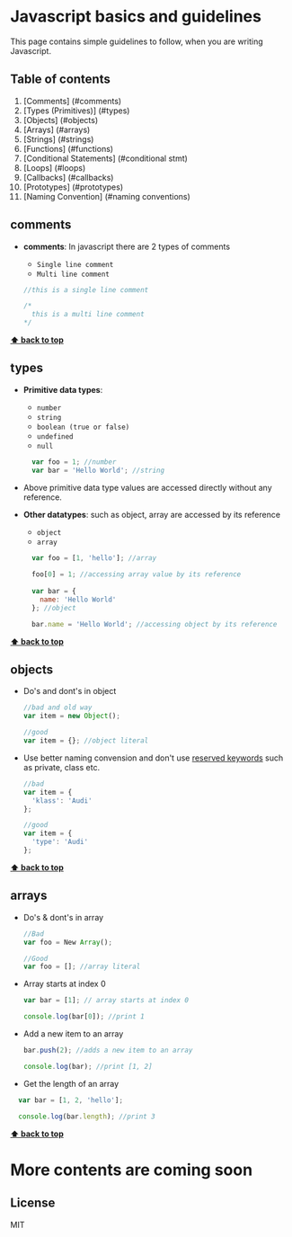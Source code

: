 # Javascript basics and guidelines

This page contains simple guidelines to follow, when you are writing Javascript.

## Table of contents

1. [Comments] (#comments)
1. [Types (Primitives)] (#types)
1. [Objects] (#objects)
1. [Arrays] (#arrays)
1. [Strings] (#strings)
1. [Functions] (#functions)
1. [Conditional Statements] (#conditional stmt)
1. [Loops] (#loops)
1. [Callbacks] (#callbacks)
1. [Prototypes] (#prototypes)
1. [Naming Convention] (#naming conventions)


## comments

  - **comments**: In javascript there are 2 types of comments

    + `Single line comment`
    + `Multi line comment`

    ```javascript
    //this is a single line comment

    /*
      this is a multi line comment
    */
    ```
**[⬆ back to top](#table-of-contents)**

## types

  - **Primitive data types**: 

    +  `number`
    +  `string`
    +  `boolean (true or false)`
    +  `undefined`
    +  `null`

    ```javascript
      var foo = 1; //number
      var bar = 'Hello World'; //string
    ```
  - Above primitive data type values are accessed directly without any reference. 

  - **Other datatypes**: such as object, array are accessed by its reference

    + `object`
    + `array`

    ```javascript
      var foo = [1, 'hello']; //array
      
      foo[0] = 1; //accessing array value by its reference
      
      var bar = {
        name: 'Hello World' 
      }; //object

      bar.name = 'Hello World'; //accessing object by its reference
    ```
**[⬆ back to top](#table-of-contents)**

## objects

  - Do's and dont's in object

    ```javascript
    //bad and old way
    var item = new Object();

    //good
    var item = {}; //object literal
    ```  
  
  - Use better naming convension and don't use [reserved keywords](http://www.w3schools.com/js/js_reserved.asp) such as private, class etc.

    ```javascript
    //bad
    var item = {
      'klass': 'Audi'
    };
    
    //good
    var item = {
      'type': 'Audi'
    };
    ```  
  **[⬆ back to top](#table-of-contents)**

## arrays

 - Do's & dont's in array 

    ```javascript
    //Bad
    var foo = New Array();

    //Good
    var foo = []; //array literal
    ```
  
  - Array starts at index 0
    ```javascript
    var bar = [1]; // array starts at index 0
    
    console.log(bar[0]); //print 1
    ```

  - Add a new item to an array
    ```javascript
    bar.push(2); //adds a new item to an array

    console.log(bar); //print [1, 2]
    ```

  - Get the length of an array

  ```javascript
    var bar = [1, 2, 'hello'];

    console.log(bar.length); //print 3
  ```

**[⬆ back to top](#table-of-contents)**


# More contents are coming soon



License
----

MIT

